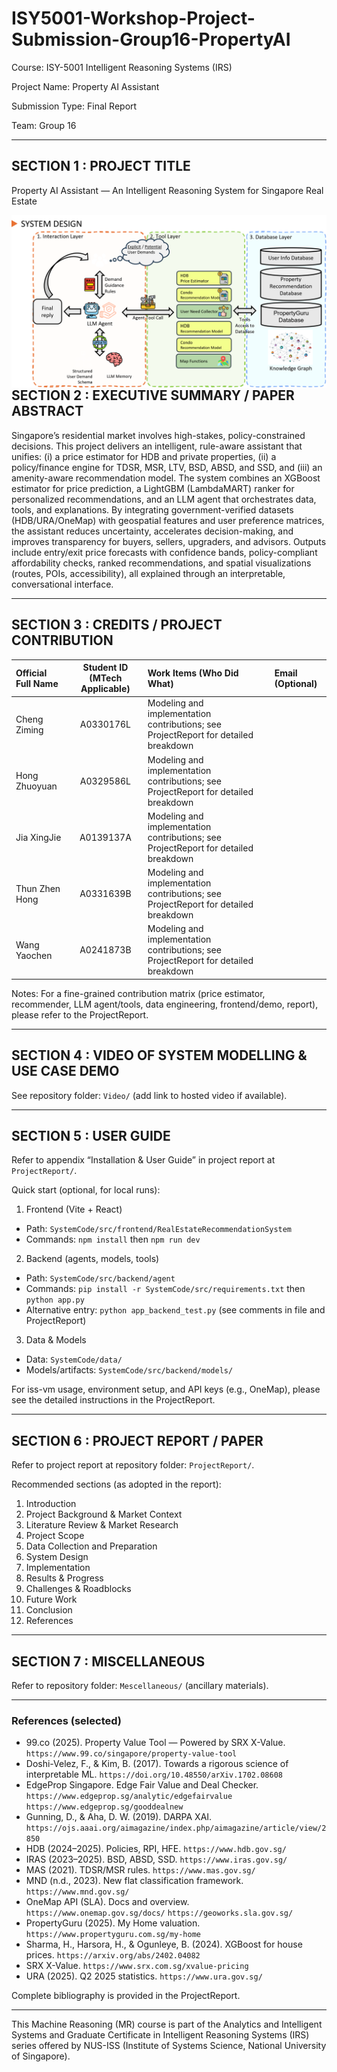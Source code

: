 # ISY5001-Workshop-Project-Submission-Group16-PropertyAI

Course: ISY-5001 Intelligent Reasoning Systems (IRS)

Project Name: Property AI Assistant

Submission Type: Final Report

Team: Group 16

---

## SECTION 1 : PROJECT TITLE

Property AI Assistant — An Intelligent Reasoning System for Singapore Real Estate

<img src="Mescellaneous/final-system-design.png" alt="Property AI Assistant Preview" style="float: left; margin-right: 0px;" />

---

## SECTION 2 : EXECUTIVE SUMMARY / PAPER ABSTRACT

Singapore’s residential market involves high-stakes, policy-constrained decisions. This project delivers an intelligent, rule-aware assistant that unifies: (i) a price estimator for HDB and private properties, (ii) a policy/finance engine for TDSR, MSR, LTV, BSD, ABSD, and SSD, and (iii) an amenity-aware recommendation model. The system combines an XGBoost estimator for price prediction, a LightGBM (LambdaMART) ranker for personalized recommendations, and an LLM agent that orchestrates data, tools, and explanations. By integrating government-verified datasets (HDB/URA/OneMap) with geospatial features and user preference matrices, the assistant reduces uncertainty, accelerates decision-making, and improves transparency for buyers, sellers, upgraders, and advisors. Outputs include entry/exit price forecasts with confidence bands, policy-compliant affordability checks, ranked recommendations, and spatial visualizations (routes, POIs, accessibility), all explained through an interpretable, conversational interface.

---

## SECTION 3 : CREDITS / PROJECT CONTRIBUTION

| Official Full Name | Student ID (MTech Applicable) | Work Items (Who Did What) | Email (Optional) |
| :-- | :--: | :-- | :-- |
| Cheng Ziming | A0330176L | Modeling and implementation contributions; see ProjectReport for detailed breakdown |  |
| Hong Zhuoyuan | A0329586L | Modeling and implementation contributions; see ProjectReport for detailed breakdown |  |
| Jia XingJie | A0139137A | Modeling and implementation contributions; see ProjectReport for detailed breakdown |  |
| Thun Zhen Hong | A0331639B | Modeling and implementation contributions; see ProjectReport for detailed breakdown |  |
| Wang Yaochen | A0241873B | Modeling and implementation contributions; see ProjectReport for detailed breakdown |  |

Notes: For a fine-grained contribution matrix (price estimator, recommender, LLM agent/tools, data engineering, frontend/demo, report), please refer to the ProjectReport.

---

## SECTION 4 : VIDEO OF SYSTEM MODELLING & USE CASE DEMO

See repository folder: `Video/` (add link to hosted video if available).

---

## SECTION 5 : USER GUIDE

Refer to appendix “Installation & User Guide” in project report at `ProjectReport/`.

Quick start (optional, for local runs):

1) Frontend (Vite + React)

- Path: `SystemCode/src/frontend/RealEstateRecommendationSystem`
- Commands: `npm install` then `npm run dev`

2) Backend (agents, models, tools)

- Path: `SystemCode/src/backend/agent`
- Commands: `pip install -r SystemCode/src/requirements.txt` then `python app.py`
- Alternative entry: `python app_backend_test.py` (see comments in file and ProjectReport)

3) Data & Models

- Data: `SystemCode/data/`
- Models/artifacts: `SystemCode/src/backend/models/`

For iss-vm usage, environment setup, and API keys (e.g., OneMap), please see the detailed instructions in the ProjectReport.

---

## SECTION 6 : PROJECT REPORT / PAPER

Refer to project report at repository folder: `ProjectReport/`.

Recommended sections (as adopted in the report):

1. Introduction  
2. Project Background & Market Context  
3. Literature Review & Market Research  
4. Project Scope  
5. Data Collection and Preparation  
6. System Design  
7. Implementation  
8. Results & Progress  
9. Challenges & Roadblocks  
10. Future Work  
11. Conclusion  
12. References

---

## SECTION 7 : MISCELLANEOUS

Refer to repository folder: `Mescellaneous/` (ancillary materials).

---

### References (selected)

- 99.co (2025). Property Value Tool — Powered by SRX X-Value. `https://www.99.co/singapore/property-value-tool`
- Doshi-Velez, F., & Kim, B. (2017). Towards a rigorous science of interpretable ML. `https://doi.org/10.48550/arXiv.1702.08608`
- EdgeProp Singapore. Edge Fair Value and Deal Checker. `https://www.edgeprop.sg/analytic/edgefairvalue` `https://www.edgeprop.sg/gooddealnew`
- Gunning, D., & Aha, D. W. (2019). DARPA XAI. `https://ojs.aaai.org/aimagazine/index.php/aimagazine/article/view/2850`
- HDB (2024–2025). Policies, RPI, HFE. `https://www.hdb.gov.sg/`
- IRAS (2023–2025). BSD, ABSD, SSD. `https://www.iras.gov.sg/`
- MAS (2021). TDSR/MSR rules. `https://www.mas.gov.sg/`
- MND (n.d., 2023). New flat classification framework. `https://www.mnd.gov.sg/`
- OneMap API (SLA). Docs and overview. `https://www.onemap.gov.sg/docs/` `https://geoworks.sla.gov.sg/`
- PropertyGuru (2025). My Home valuation. `https://www.propertyguru.com.sg/my-home`
- Sharma, H., Harsora, H., & Ogunleye, B. (2024). XGBoost for house prices. `https://arxiv.org/abs/2402.04082`
- SRX X-Value. `https://www.srx.com.sg/xvalue-pricing`
- URA (2025). Q2 2025 statistics. `https://www.ura.gov.sg/`

Complete bibliography is provided in the ProjectReport.

---

This Machine Reasoning (MR) course is part of the Analytics and Intelligent Systems and Graduate Certificate in Intelligent Reasoning Systems (IRS) series offered by NUS-ISS (Institute of Systems Science, National University of Singapore).
